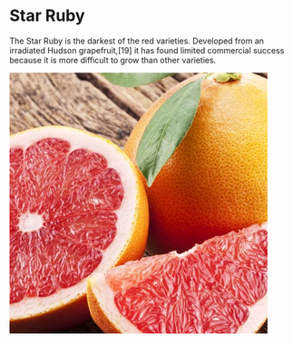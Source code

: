 [title]: # (Star Ruby)
[tags]: # (folder structure)
[priority]: # (5)
# Star Ruby

The Star Ruby is the darkest of the red varieties. Developed from an irradiated Hudson grapefruit,[19] it has found limited commercial success because it is more difficult to grow than other varieties.

![Star Ruby](images/star-ruby.png)
